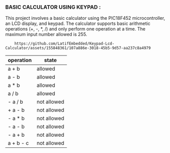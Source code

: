 ### BASIC CALCULATOR USING KEYPAD : 

This project involves a basic calculator using the PIC18F452 microcontroller, an LCD display, and keypad. 
The calculator supports basic arithmetic operations (+, -, *, /) and only perform one operation at a time. 
The maximum input number allowed is 255.



        https://github.com/LatifEmbedded/Keypad-Lcd-Calculator/assets/155848361/107a886e-3018-45b5-9d57-aa237c8a4979
| operation | state |
| --------- | ----- |
| a   +   b | allowed |
| a   -  b  | allowed |
| a   * b   | allowed |
| a    /  b | allowed |
| - a  /  b | not allowed |
| + a  -  b | not allowed |
| - a  *  b | not allowed |
| - a  -  b | not allowed |
| - a  +  b | not allowed |
| a + b - c | not allowed|
